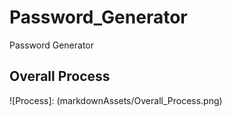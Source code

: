 # Password_Generator
Password Generator






## Overall Process

![Process]: (markdownAssets/Overall_Process.png)
